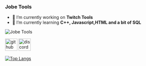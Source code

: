 ### **Jobe Tools**



- 🔭 I’m currently working on **Twitch Tools** 
- 🌱 I’m currently learning **C++, Javascript,HTML and a bit of SQL** 

![**Jobe Tools**](https://cdn.discordapp.com/attachments/738014059064066048/964279055484588072/fight-me-come-at-bro.gif)

[<img src='https://cdn.jsdelivr.net/npm/simple-icons@3.0.1/icons/github.svg' alt='github' height='40'>](https://github.com/JobeTools)  [<img src='https://cdn.jsdelivr.net/npm/simple-icons@3.0.1/icons/discord.svg' alt='discord' height='40'>](https://discord.com/invite/FXP76kJKSS)  

[![Top Langs](https://github-readme-stats.vercel.app/api/top-langs/?username=JobeTools)](https://github.com/anuraghazra/github-readme-stats)

